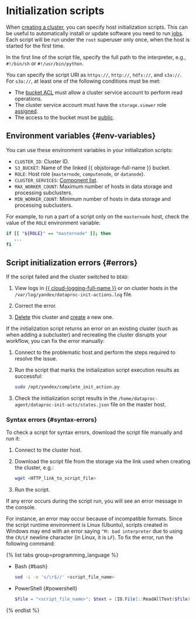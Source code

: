 # Initialization scripts

When [creating a cluster](../operations/cluster-create.md), you can specify host initialization scripts. This can be useful to automatically install or update software you need to run [jobs](./jobs.md). Each script will be run under the `root` superuser only once, when the host is started for the first time.

In the first line of the script file, specify the full path to the interpreter, e.g., `#!/bin/sh` or `#!/usr/bin/python`.

You can specify the script URI as `https://`, `http://`, `hdfs://`, and `s3a://`. For `s3a://`, at least one of the following conditions must be met:

* The [bucket ACL](../../storage/operations/buckets/edit-acl.md) must allow a cluster service account to perform read operations.
* The cluster service account must have the `storage.viewer` role [assigned](../../iam/operations/sa/assign-role-for-sa.md).
* The access to the bucket must be [public](../../storage/operations/buckets/bucket-availability.md).

## Environment variables {#env-variables}

You can use these environment variables in your initialization scripts:

* `CLUSTER_ID`: Cluster ID.
* `S3_BUCKET`: Name of the linked {{ objstorage-full-name }} bucket.
* `ROLE`: Host role (`masternode`, `computenode`, or `datanode`).
* `CLUSTER_SERVICES`: [Component list](../concepts/environment).
* `MAX_WORKER_COUNT`: Maximum number of hosts in data storage and processing subclusters.
* `MIN_WORKER_COUNT`: Minimum number of hosts in data storage and processing subclusters.

For example, to run a part of a script only on the `masternode` host, check the value of the `ROLE` environment variable:

```bash
if [[ "${ROLE}" == "masternode" ]]; then
   ...
fi
```

## Script initialization errors {#errors}

If the script failed and the cluster switched to `DEAD`:


1. View logs in [{{ cloud-logging-full-name }}](../../logging/operations/read-logs.md) or on cluster hosts in the `/var/log/yandex/dataproc-init-actions.log` file.



1. Correct the error.
1. [Delete](../operations/cluster-delete.md) this cluster and [create](../operations/cluster-create.md) a new one.

If the initialization script returns an error on an existing cluster (such as when adding a subcluster) and recreating the cluster disrupts your workflow, you can fix the error manually:

1. Connect to the problematic host and perform the steps required to resolve the issue.
1. Run the script that marks the initialization script execution results as successful:

   ```bash
   sudo /opt/yandex/complete_init_action.py
   ```

1. Check the initialization script results in the `/home/dataproc-agent/dataproc-init-acts/states.json` file on the master host.

### Syntax errors {#syntax-errors}

To check a script for syntax errors, download the script file manually and run it:

1. Connect to the cluster host.
1. Download the script file from the storage via the link used when creating the cluster, e.g.:

   ```bash
   wget <HTTP_link_to_script_file>
   ```

1. Run the script.

If any error occurs during the script run, you will see an error message in the console.

For instance, an error may occur because of incompatible formats. Since the script runtime environment is Linux (Ubuntu), scripts created in Windows may end with an error saying `^M: bad interpreter` due to using the `CR/LF` newline character (in Linux, it is `LF`). To fix the error, run the following command:

{% list tabs group=programming_language %}

- Bash {#bash}

   ```bash
   sed -i -e 's/\r$//' <script_file_name>
   ```

- PowerShell {#powershell}

   ```powershell
   $file = "<script_file_name>"; $text = [IO.File]::ReadAllText($file) -replace "`r`n", "`n"; [IO.File]::WriteAllText($file, $text)
   ```

{% endlist %}